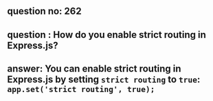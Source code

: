 
      
## question no: 262

## question : How do you enable strict routing in Express.js?

## answer: You can enable strict routing in Express.js by setting `strict routing` to `true`: `app.set('strict routing', true);`
      